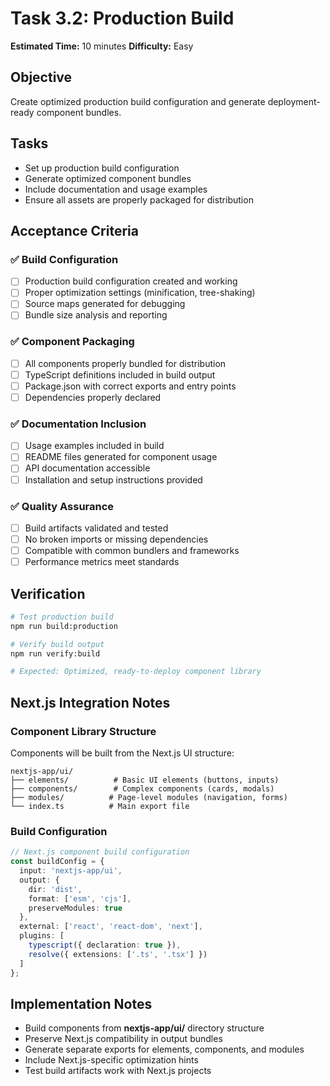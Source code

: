 # Task 3.2: Production Build

**Estimated Time:** 10 minutes
**Difficulty:** Easy

## Objective
Create optimized production build configuration and generate deployment-ready component bundles.

## Tasks
- Set up production build configuration
- Generate optimized component bundles
- Include documentation and usage examples
- Ensure all assets are properly packaged for distribution

## Acceptance Criteria

### ✅ Build Configuration
- [ ] Production build configuration created and working
- [ ] Proper optimization settings (minification, tree-shaking)
- [ ] Source maps generated for debugging
- [ ] Bundle size analysis and reporting

### ✅ Component Packaging
- [ ] All components properly bundled for distribution
- [ ] TypeScript definitions included in build output
- [ ] Package.json with correct exports and entry points
- [ ] Dependencies properly declared

### ✅ Documentation Inclusion
- [ ] Usage examples included in build
- [ ] README files generated for component usage
- [ ] API documentation accessible
- [ ] Installation and setup instructions provided

### ✅ Quality Assurance
- [ ] Build artifacts validated and tested
- [ ] No broken imports or missing dependencies
- [ ] Compatible with common bundlers and frameworks
- [ ] Performance metrics meet standards

## Verification
```bash
# Test production build
npm run build:production

# Verify build output
npm run verify:build

# Expected: Optimized, ready-to-deploy component library
```

## Next.js Integration Notes

### Component Library Structure
Components will be built from the Next.js UI structure:
```
nextjs-app/ui/
├── elements/          # Basic UI elements (buttons, inputs)
├── components/        # Complex components (cards, modals)
├── modules/          # Page-level modules (navigation, forms)
└── index.ts          # Main export file
```

### Build Configuration
```typescript
// Next.js component build configuration
const buildConfig = {
  input: 'nextjs-app/ui',
  output: {
    dir: 'dist',
    format: ['esm', 'cjs'],
    preserveModules: true
  },
  external: ['react', 'react-dom', 'next'],
  plugins: [
    typescript({ declaration: true }),
    resolve({ extensions: ['.ts', '.tsx'] })
  ]
};
```

## Implementation Notes
- Build components from **nextjs-app/ui/** directory structure
- Preserve Next.js compatibility in output bundles
- Generate separate exports for elements, components, and modules
- Include Next.js-specific optimization hints
- Test build artifacts work with Next.js projects